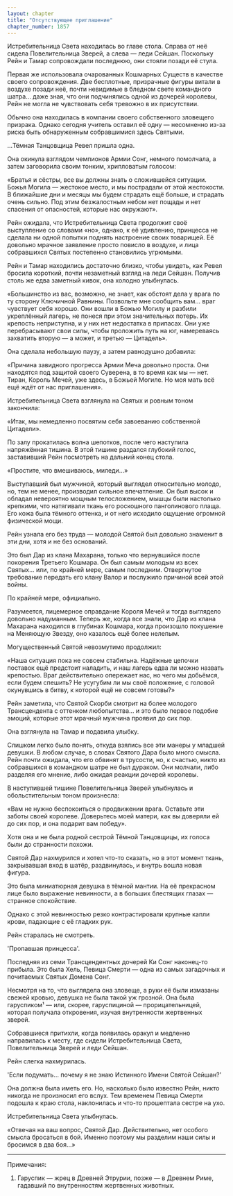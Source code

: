```yaml
---
layout: chapter
title: "Отсутствующее приглашение"
chapter_number: 1857
---
```




Истребительница Света находилась во главе стола. Справа от неё сидела Повелительница Зверей, а слева — леди Сейшан. Поскольку Рейн и Тамар сопровождали последнюю, они стояли позади её стула.

Первая же использовала очарованных Кошмарных Существ в качестве своего сопровождения. Две бесплотные, призрачные фигуры витали в воздухе позади неё, почти невидимые в бледном свете командного шатра… даже зная, что они подчинялись одной из дочерей королевы, Рейн не могла не чувствовать себя тревожно в их присутствии.

Обычно она находилась в компании своего собственного зловещего призрака. Однако сегодня учитель оставил её одну — несомненно из-за риска быть обнаруженным собравшимися здесь Святыми.

...Тёмная Танцовщица Ревел пришла одна.

Она окинула взглядом чемпионов Армии Сонг, немного помолчала, а затем заговорила своим тонким, хрипловатым голосом:

«Братья и сёстры, все вы должны знать о сложившейся ситуации. Божья Могила — жестокое место, и мы пострадали от этой жестокости. В ближайшие дни и месяцы мы будем страдать ещё больше, и страдать очень сильно. Под этим безжалостным небом нет пощады и нет спасения от опасностей, которые нас окружают».

Рейн ожидала, что Истребительница Света продолжит своё выступление со словами «но», однако, к её удивлению, принцесса не сделала ни одной попытки поднять настроение своих товарищей. Её довольно мрачное заявление просто повисло в воздухе, и лица собравшихся Святых постепенно становились угрюмыми.

Рейн и Тамар находились достаточно близко, чтобы увидеть, как Ревел бросила короткий, почти незаметный взгляд на леди Сейшан. Получив столь же едва заметный кивок, она холодно улыбнулась.

«Большинство из вас, возможно, не знает, как обстоят дела у врага по ту сторону Ключичной Равнины. Позвольте мне сообщить вам... враг чувствует себя хорошо. Они вошли в Божью Могилу и разбили укреплённый лагерь, не понеся при этом значительных потерь. Их крепость неприступна, и у них нет недостатка в припасах. Они уже перебрасывают свои силы, чтобы проложить путь на юг, намереваясь захватить вторую — а может, и третью — Цитадель».

Она сделала небольшую паузу, а затем равнодушно добавила:

«Причина завидного прогресса Армии Меча довольно проста. Они находятся под защитой своего Суверена, в то время как мы — нет. Тиран, Король Мечей, уже здесь, в Божьей Могиле. Но моя мать всё ещё ждёт от нас приглашения».

Истребительница Света взглянула на Святых и ровным тоном закончила:

«Итак, мы немедленно посвятим себя завоеванию собственной Цитадели».

По залу прокатилась волна шепотков, после чего наступила напряжённая тишина. В этой тишине раздался глубокий голос, заставивший Рейн посмотреть на дальний конец стола.

«Простите, что вмешиваюсь, миледи...»

Выступавший был мужчиной, который выглядел относительно молодо, но, тем не менее, производил сильное впечатление. Он был высок и обладал невероятно мощным телосложением, мышцы были настолько крепкими, что натягивали ткань его роскошного панголинового плаща. Его кожа была тёмного оттенка, и от него исходило ощущение огромной физической мощи.

Рейн узнала его без труда — молодой Святой был довольно знаменит в эти дни, хотя и не без оснований.

Это был Дар из клана Махарана, только что вернувшийся после покорения Третьего Кошмара. Он был самым молодым из всех Святых… или, по крайней мере, самым последним. Отвергнутое требование передать его клану Валор и послужило причиной всей этой войны.

По крайней мере, официально.

Разумеется, лицемерное оправдание Короля Мечей и тогда выглядело довольно надуманным. Теперь же, когда все знали, что Дар из клана Махарана находился в глубинах Кошмара, когда произошло покушение на Меняющую Звезду, оно казалось ещё более нелепым.

Могущественный Святой невозмутимо продолжил:

«Наша ситуация пока не совсем стабильна. Надёжные цепочки поставок ещё предстоит наладить, и наш лагерь едва ли можно назвать крепостью. Враг действительно опережает нас, но чего мы добьёмся, если будем спешить? Не усугубим ли мы своё положение, с головой окунувшись в битву, к которой ещё не совсем готовы?»

Рейн заметила, что Святой Скорби смотрит на более молодого Трансцендента с оттенком любопытства... и это было первое подобие эмоций, которые этот мрачный мужчина проявил до сих пор.

Она взглянула на Тамар и подавила улыбку.

Слишком легко было понять, откуда взялись все эти манеры у младшей девушки. В любом случае, в словах Святого Дара было много смысла. Рейн почти ожидала, что его обвинят в трусости, но, к счастью, никто из собравшихся в командном шатре не был дураком. Они молчали, либо разделяя его мнение, либо ожидая реакции дочерей королевы.

В наступившей тишине Повелительница Зверей улыбнулась и обольстительным тоном произнесла:

«Вам не нужно беспокоиться о продвижении врага. Оставьте эти заботы своей королеве. Доверьтесь моей матери, как вы доверяли ей до сих пор, и она подарит вам победу».

Хотя она и не была родной сестрой Тёмной Танцовщицы, их голоса были до странности похожи.

Святой Дар нахмурился и хотел что-то сказать, но в этот момент ткань, закрывавшая вход в шатёр, раздвинулась, и внутрь вошла новая фигура.

Это была миниатюрная девушка в тёмной мантии. На её прекрасном лице было выражение невинности, а в больших блестящих глазах — странное спокойствие.

Однако с этой невинностью резко контрастировали крупные капли крови, падающие с её гладких рук.

Рейн старалась не смотреть.

'Пропавшая принцесса'.

Последняя из семи Трансцендентных дочерей Ки Сонг наконец-то прибыла. Это была Хель, Певица Смерти — одна из самых загадочных и почитаемых Святых Домена Сонг.

Несмотря на то, что выглядела она зловеще, а руки её были измазаны свежей кровью, девушка не была такой уж грозной. Она была гаруспиком¹ — или, скорее, гаруспициной — прорицательницей, которая получала откровения, изучая внутренности жертвенных зверей.

Собравшиеся притихли, когда появилась оракул и медленно направилась к месту, где сидели Истребительница Света, Повелительница Зверей и леди Сейшан.

Рейн слегка нахмурилась.

'Если подумать... почему я не знаю Истинного Имени Святой Сейшан?'

Она должна была иметь его. Но, насколько было известно Рейн, никто никогда не произносил его вслух. Тем временем Певица Смерти подошла к краю стола, наклонилась и что-то прошептала сестре на ухо.

Истребительница Света улыбнулась.

«Отвечая на ваш вопрос, Святой Дар. Действительно, нет особого смысла бросаться в бой. Именно поэтому мы разделим наши силы и бросимся в два боя...»

***

Примечания:

1. Гаруспик — жрец в Древней Этрурии, позже — в Древнем Риме, гадавший по внутренностям жертвенных животных.

